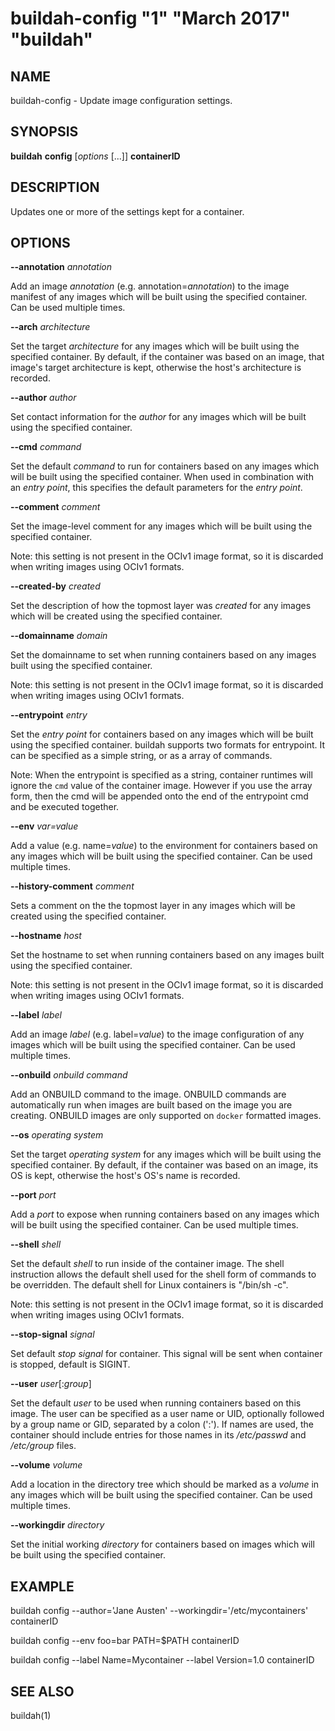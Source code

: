 # buildah-config "1" "March 2017" "buildah"

## NAME
buildah\-config - Update image configuration settings.

## SYNOPSIS
**buildah** **config** [*options* [...]] **containerID**

## DESCRIPTION
Updates one or more of the settings kept for a container.

## OPTIONS

**--annotation** *annotation*

Add an image *annotation* (e.g. annotation=*annotation*) to the image manifest
of any images which will be built using the specified container. Can be used multiple times.

**--arch** *architecture*

Set the target *architecture* for any images which will be built using the
specified container.  By default, if the container was based on an image, that
image's target architecture is kept, otherwise the host's architecture is
recorded.

**--author** *author*

Set contact information for the *author* for any images which will be built
using the specified container.

**--cmd** *command*

Set the default *command* to run for containers based on any images which will
be built using the specified container.  When used in combination with an
*entry point*, this specifies the default parameters for the *entry point*.

**--comment** *comment*

Set the image-level comment for any images which will be built using the
specified container.

Note: this setting is not present in the OCIv1 image format, so it is discarded when writing images using OCIv1 formats.

**--created-by** *created*

Set the description of how the topmost layer was *created* for any images which
will be created using the specified container.

**--domainname** *domain*

Set the domainname to set when running containers based on any images built
using the specified container.

Note: this setting is not present in the OCIv1 image format, so it is discarded when writing images using OCIv1 formats.

**--entrypoint** *entry*

Set the *entry point* for containers based on any images which will be built
using the specified container. buildah supports two formats for entrypoint.  It
can be specified as a simple string, or as a array of commands.

Note: When the entrypoint is specified as a string, container runtimes will
ignore the `cmd` value of the container image.  However if you use the array
form, then the cmd will be appended onto the end of the entrypoint cmd and be
executed together.

**--env** *var=value*

Add a value (e.g. name=*value*) to the environment for containers based on any
images which will be built using the specified container. Can be used multiple times.

**--history-comment** *comment*

Sets a comment on the the topmost layer in any images which will be created
using the specified container.

**--hostname** *host*

Set the hostname to set when running containers based on any images built using
the specified container.

Note: this setting is not present in the OCIv1 image format, so it is discarded when writing images using OCIv1 formats.

**--label** *label*

Add an image *label* (e.g. label=*value*) to the image configuration of any
images which will be built using the specified container. Can be used multiple times.

**--onbuild** *onbuild command*

Add an ONBUILD command to the image.  ONBUILD commands are automatically run
when images are built based on the image you are creating.  ONBUILD images are
only supported on `docker` formatted images.

**--os** *operating system*

Set the target *operating system* for any images which will be built using
the specified container.  By default, if the container was based on an image,
its OS is kept, otherwise the host's OS's name is recorded.

**--port** *port*

Add a *port* to expose when running containers based on any images which
will be built using the specified container. Can be used multiple times.

**--shell** *shell*

Set the default *shell* to run inside of the container image.
The shell instruction allows the default shell used for the shell form of commands to be overridden. The default shell for Linux containers is "/bin/sh -c".

Note: this setting is not present in the OCIv1 image format, so it is discarded when writing images using OCIv1 formats.

**--stop-signal** *signal*

Set default *stop signal* for container. This signal will be sent when container is stopped, default is SIGINT.

**--user** *user*[:*group*]

Set the default *user* to be used when running containers based on this image.
The user can be specified as a user name
or UID, optionally followed by a group name or GID, separated by a colon (':').
If names are used, the container should include entries for those names in its
*/etc/passwd* and */etc/group* files.

**--volume** *volume*

Add a location in the directory tree which should be marked as a *volume* in any images which will be built using the specified container. Can be used multiple times.

**--workingdir** *directory*

Set the initial working *directory* for containers based on images which will
be built using the specified container.

## EXAMPLE

buildah config --author='Jane Austen' --workingdir='/etc/mycontainers' containerID

buildah config --env foo=bar PATH=$PATH containerID

buildah config --label Name=Mycontainer --label  Version=1.0 containerID

## SEE ALSO
buildah(1)
